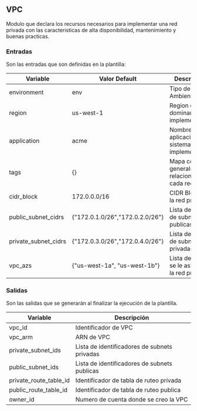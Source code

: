## VPC
Modulo que declara los recursos necesarios para implementar una red privada con las caracteristicas de alta disponibilidad, mantenimiento y buenas practicas.

### Entradas
Son las entradas que son definidas en la plantilla:

| Variable | Valor Default | Descripción |
| -- | -- | -- |
| environment | env | Tipo de Ambiente |
| region | us-west-1 | Region de dominante de implementación |
| application | acme | Nombre de la aplicación o sistema que se implementará |
| tags | {}  | Mapa con tags generales para relacionar en cada recurso |
| cidr_block | 172.0.0.0/16 | CIDR Block de la red privada |
| public_subnet_cidrs | {"172.0.1.0/26","172.0.2.0/26"} | Lista de CIDR de subnets publicas |
| private_subnet_cidrs | {"172.0.3.0/26","172.0.4.0/26"} | Lista de CIDR de subnets privadas |
| vpc_azs | {"us-west-1a", "us-west-1b"} | Lista de AZ que se le asignan a la red privada |


### Salidas
Son las salidas que se generarán al finalizar la ejecución de la plantilla.

| Variable | Descripción |
| -- | -- |
| vpc_id | Identificador de VPC |
| vpc_arm | ARN de VPC |
| private_subnet_ids | Lista de identificadores de subnets privadas |
| public_subnet_ids | Lista de identificadores de subnets publicas |
| private_route_table_id | Identificador de tabla de ruteo privada |
| public_route_table_id | Identificador de tabla de ruteo publica |
| owner_id | Numero de cuenta donde se creo la VPC |











